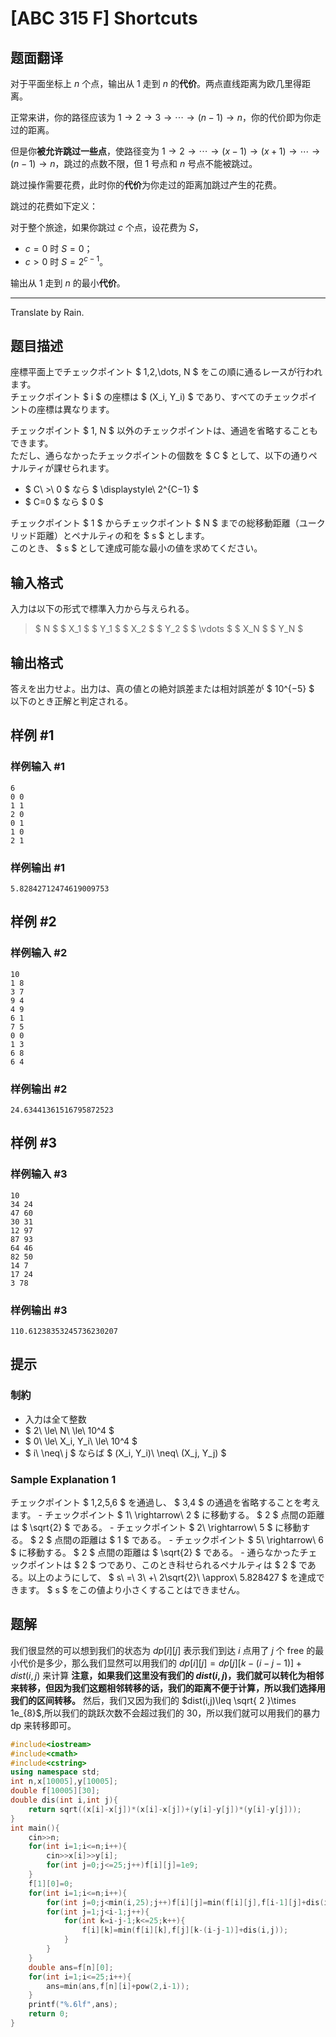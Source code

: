 # [ABC 315 F] Shortcuts

## 题面翻译

对于平面坐标上 $n$ 个点，输出从 $1$ 走到 $n$ 的**代价**。两点直线距离为欧几里得距离。

正常来讲，你的路径应该为 $1 \to 2\to 3 \to \cdots \to (n-1)\to n$，你的代价即为你走过的距离。

但是你**被允许跳过一些点**，使路径变为 $1\to 2\to \cdots \to (x-1) \to (x+1) \to \cdots \to (n-1) \to n$，跳过的点数不限，但 $1$ 号点和 $n$ 号点不能被跳过。

跳过操作需要花费，此时你的**代价**为你走过的距离加跳过产生的花费。

跳过的花费如下定义：

对于整个旅途，如果你跳过 $c$ 个点，设花费为 $S$，

- $c=0$ 时 $S=0$；
- $c>0$ 时 $S=2^{c-1}$。

输出从 $1$ 走到 $n$ 的最小**代价**。 

___

$\text{Translate by Rain.}$

## 题目描述

[problemUrl]: https://atcoder.jp/contests/abc315/tasks/abc315_f

座標平面上でチェックポイント $ 1,2,\dots, N $ をこの順に通るレースが行われます。  
チェックポイント $ i $ の座標は $ (X_i, Y_i) $ であり、すべてのチェックポイントの座標は異なります。

チェックポイント $ 1, N $ 以外のチェックポイントは、通過を省略することもできます。  
ただし、通らなかったチェックポイントの個数を $ C $ として、以下の通りペナルティが課せられます。

- $ C\ >\ 0 $ なら $ \displaystyle\ 2^{C−1} $
- $ C=0 $ なら $ 0 $

チェックポイント $ 1 $ からチェックポイント $ N $ までの総移動距離（ユークリッド距離）とペナルティの和を $ s $ とします。  
このとき、 $ s $ として達成可能な最小の値を求めてください。

## 输入格式

入力は以下の形式で標準入力から与えられる。

> $ N $ $ X_1 $ $ Y_1 $ $ X_2 $ $ Y_2 $ $ \vdots $ $ X_N $ $ Y_N $

## 输出格式

答えを出力せよ。出力は、真の値との絶対誤差または相対誤差が $ 10^{−5} $ 以下のとき正解と判定される。

## 样例 #1

### 样例输入 #1

```
6
0 0
1 1
2 0
0 1
1 0
2 1
```

### 样例输出 #1

```
5.82842712474619009753
```

## 样例 #2

### 样例输入 #2

```
10
1 8
3 7
9 4
4 9
6 1
7 5
0 0
1 3
6 8
6 4
```

### 样例输出 #2

```
24.63441361516795872523
```

## 样例 #3

### 样例输入 #3

```
10
34 24
47 60
30 31
12 97
87 93
64 46
82 50
14 7
17 24
3 78
```

### 样例输出 #3

```
110.61238353245736230207
```

## 提示

### 制約

- 入力は全て整数
- $ 2\ \le\ N\ \le\ 10^4 $
- $ 0\ \le\ X_i, Y_i\ \le\ 10^4 $
- $ i\ \neq\ j $ ならば $ (X_i, Y_i)\ \neq\ (X_j, Y_j) $

### Sample Explanation 1

チェックポイント $ 1,2,5,6 $ を通過し、 $ 3,4 $ の通過を省略することを考えます。 - チェックポイント $ 1\ \rightarrow\ 2 $ に移動する。 $ 2 $ 点間の距離は $ \sqrt{2} $ である。 - チェックポイント $ 2\ \rightarrow\ 5 $ に移動する。 $ 2 $ 点間の距離は $ 1 $ である。 - チェックポイント $ 5\ \rightarrow\ 6 $ に移動する。 $ 2 $ 点間の距離は $ \sqrt{2} $ である。 - 通らなかったチェックポイントは $ 2 $ つであり、このとき科せられるペナルティは $ 2 $ である。以上のようにして、 $ s\ =\ 3\ +\ 2\sqrt{2}\ \approx\ 5.828427 $ を達成できます。 $ s $ をこの値より小さくすることはできません。


## 题解
我们很显然的可以想到我们的状态为 $dp[i][j]$ 表示我们到达 $i$ 点用了 $j$ 个 free 的最小代价是多少，那么我们显然可以用我们的 $dp[i][j]=dp[j][k-(i-j-1)]+dist(i,j)$ 来计算
**注意，如果我们这里没有我们的 $dist(i,j)$，我们就可以转化为相邻来转移，但因为我们这题相邻转移的话，我们的距离不便于计算，所以我们选择用我们的区间转移。**
然后，我们又因为我们的 $dist(i,j)\leq \sqrt{ 2 }\times 1e_{8}$,所以我们的跳跃次数不会超过我们的 30，所以我们就可以用我们的暴力 dp 来转移即可。
```cpp
#include<iostream>
#include<cmath>
#include<cstring>
using namespace std;
int n,x[10005],y[10005];
double f[10005][30];
double dis(int i,int j){
    return sqrt((x[i]-x[j])*(x[i]-x[j])+(y[i]-y[j])*(y[i]-y[j]));
}
int main(){
    cin>>n;
    for(int i=1;i<=n;i++){
        cin>>x[i]>>y[i];
        for(int j=0;j<=25;j++)f[i][j]=1e9;
    }
    f[1][0]=0;
    for(int i=1;i<=n;i++){
        for(int j=0;j<min(i,25);j++)f[i][j]=min(f[i][j],f[i-1][j]+dis(i,i-1));
        for(int j=1;j<i-1;j++){
            for(int k=i-j-1;k<=25;k++){
                f[i][k]=min(f[i][k],f[j][k-(i-j-1)]+dis(i,j));
            }
        }
    }
    double ans=f[n][0];
    for(int i=1;i<=25;i++){
        ans=min(ans,f[n][i]+pow(2,i-1));
    }
    printf("%.6lf",ans);
    return 0;
}
```
